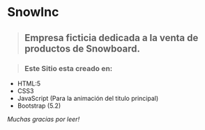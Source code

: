 # SnowInc

> ## Empresa ficticia dedicada a la venta de productos de Snowboard.

>### Este Sitio esta creado en:

* HTML:5
* CSS3
* JavaScript (Para la animación del titulo principal)
* Bootstrap (5.2)




*Muchas gracias por leer!*

